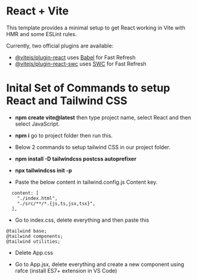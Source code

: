 # React + Vite

This template provides a minimal setup to get React working in Vite with HMR and some ESLint rules.

Currently, two official plugins are available:

- [@vitejs/plugin-react](https://github.com/vitejs/vite-plugin-react/blob/main/packages/plugin-react/README.md) uses [Babel](https://babeljs.io/) for Fast Refresh
- [@vitejs/plugin-react-swc](https://github.com/vitejs/vite-plugin-react-swc) uses [SWC](https://swc.rs/) for Fast Refresh


# Inital Set of Commands to setup React and Tailwind CSS

- **npm create vite@latest** then type project name, select React and then select JavaScript.
- **npm i** go to project folder then run this.
- Below 2 commands to setup tailwind CSS in our project folder.
- **npm install -D tailwindcss postcss autoprefixer**
- **npx tailwindcss init -p**

- Paste the below content in tailwind.config.js Content key.
```
  content: [
    "./index.html",
    "./src/**/*.{js,ts,jsx,tsx}",
  ],
```
- Go to index.css, delete everything and then paste this
```
@tailwind base;
@tailwind components;
@tailwind utilities;
```
- Delete App.css

- Go to App.jsx, delete everything and create a new component using rafce (install ES7+ extension in VS Code)
